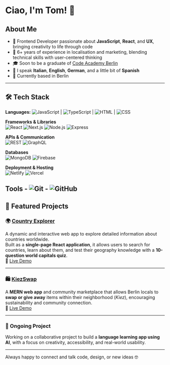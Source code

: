# Ciao, I'm Tom! 👋

## About Me  
- 🎨 Frontend Developer passionate about **JavaScript**, **React**, and **UX**, bringing creativity to life through code  
- 💼 6+ years of experience in localisation and marketing, blending technical skills with user-centered thinking  
- 🎓 Soon to be a graduate of [Code Academy Berlin](https://github.com/CodeAcademyBerlin)  
- 💬 I speak **Italian**, **English**, **German**, and a little bit of **Spanish**  
- 📍 Currently based in Berlin 

---
## 🛠️ Tech Stack

**Languages:** ![JavaScript](https://img.shields.io/badge/JavaScript-F7DF1E?style=for-the-badge&logo=javascript&logoColor=black) | ![TypeScript](https://img.shields.io/badge/TypeScript-3178C6?style=for-the-badge&logo=typescript&logoColor=white) | ![HTML](https://img.shields.io/badge/HTML5-E34F26?style=for-the-badge&logo=html5&logoColor=white) | ![CSS](https://img.shields.io/badge/CSS3-1572B6?style=for-the-badge&logo=css3&logoColor=white)

**Frameworks & Libraries**  
![React](https://img.shields.io/badge/React-20232A?style=for-the-badge&logo=react&logoColor=61DAFB)
![Next.js](https://img.shields.io/badge/Next.js-000000?style=for-the-badge&logo=next.js&logoColor=white)
![Node.js](https://img.shields.io/badge/Node.js-339933?style=for-the-badge&logo=node.js&logoColor=white)
![Express](https://img.shields.io/badge/Express.js-404D59?style=for-the-badge&logo=express&logoColor=white)

**APIs & Communication**  
![REST](https://img.shields.io/badge/REST-005571?style=for-the-badge)
![GraphQL](https://img.shields.io/badge/GraphQL-E10098?style=for-the-badge&logo=graphql&logoColor=white)

**Databases**  
![MongoDB](https://img.shields.io/badge/MongoDB-47A248?style=for-the-badge&logo=mongodb&logoColor=white)
![Firebase](https://img.shields.io/badge/Firebase-FFCA28?style=for-the-badge&logo=firebase&logoColor=black)

**Deployment & Hosting**  
![Netlify](https://img.shields.io/badge/Netlify-00C7B7?style=for-the-badge&logo=netlify&logoColor=white)
![Vercel](https://img.shields.io/badge/Vercel-000000?style=for-the-badge&logo=vercel&logoColor=white)

**Tools** - ![Git](https://img.shields.io/badge/Git-F05032?style=for-the-badge&logo=git&logoColor=white) - ![GitHub](https://img.shields.io/badge/GitHub-181717?style=for-the-badge&logo=github&logoColor=white)
---

## 🌟 Featured Projects  

### 🌍 [Country Explorer](https://github.com/TheCodingTom/country-explorer)  
A dynamic and interactive web app to explore detailed information about countries worldwide.  
Built as a **single-page React application**, it allows users to search for countries, learn about them, and test their geography knowledge with a **10-question world capitals quiz**.  
🔗 [Live Demo](https://country-explorer32.netlify.app/)


---

### 🛍️ [KiezSwap](https://github.com/TheCodingTom/KiezSwap)  
A **MERN web app** and community marketplace that allows Berlin locals to **swap or give away** items within their neighborhood (*Kiez*), encouraging sustainability and community connection.  
🔗 [Live Demo](https://kiezswap.vercel.app/)

---

### 🤝 Ongoing Project  
Working on a collaborative project to build a **language learning app using AI**, with a focus on creativity, accessibility, and real-world usability.

---

Always happy to connect and talk code, design, or new ideas 🤓
